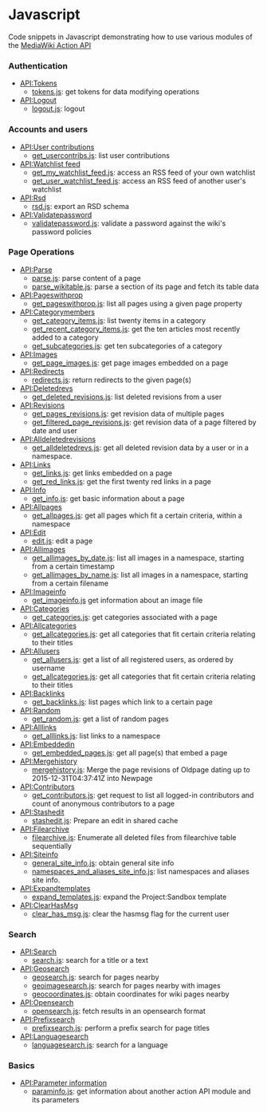 # Javascript
Code snippets in Javascript demonstrating how to use various modules of the [MediaWiki Action API](https://www.mediawiki.org/wiki/API:Main_page)

### Authentication
* [API:Tokens](https://www.mediawiki.org/wiki/API:Tokens)
  * [tokens.js](tokens.js): get tokens for data modifying operations
* [API:Logout](https://www.mediawiki.org/wiki/API:Logout)
  * [logout.js](logout.js): logout

### Accounts and users
* [API:User contributions](https://www.mediawiki.org/wiki/API:User_contributions)
  *  [get_usercontribs.js](get_usercontribs.js): list user contributions
* [API:Watchlist feed](https://www.mediawiki.org/wiki/API:Watchlist_feed)
  * [get_my_watchlist_feed.js](get_my_watchlist_feed.js): access an RSS feed of your own watchlist
  * [get_user_watchlist_feed.js](get_user_watchlist_feed.js): access an RSS feed of another user's watchlist
* [API:Rsd](https://www.mediawiki.org/wiki/API:Rsd)
  *  [rsd.js](rsd.js): export an RSD schema
* [API:Validatepassword](https://www.mediawiki.org/wiki/API:validatepassword)
  *  [validatepassword.js](validatepassword.js): validate a password against the wiki's password policies

### Page Operations
* [API:Parse](https://www.mediawiki.org/wiki/API:Parse)
  *  [parse.js](parse.js): parse content of a page
  *  [parse_wikitable.js](search.js): parse a section of its page and fetch its table data
* [API:Pageswithprop](https://www.mediawiki.org/wiki/API:Pageswithprop)
  *  [get_pageswithprop.js](get_pageswithprop.js): list all pages using a given page property
* [API:Categorymembers](https://www.mediawiki.org/wiki/API:Categorymembers)
  *  [get_category_items.js](get_category_items.js): list twenty items in a category
  *  [get_recent_category_items.js](get_recent_category_items.js): get the ten articles most recently added to a category
  *  [get_subcategories.js](get_subcategories.js): get ten subcategories of a category
* [API:Images](https://www.mediawiki.org/wiki/API:Images)
  * [get_page_images.js](get_page_images.js): get page images embedded on a page
* [API:Redirects](https://www.mediawiki.org/wiki/API:Redirects)
  *  [redirects.js](get_redirects.js): return redirects to the given page(s)
* [API:Deletedrevs](https://www.mediawiki.org/wiki/API:Deletedrevs)
  *  [get_deleted_revisions.js](get_deleted_revisions.js): list deleted revisions from a user
* [API:Revisions](https://www.mediawiki.org/wiki/API:Revisions)
  *  [get_pages_revisions.js](get_pages_revisions.js): get revision data of multiple pages
  *  [get_filtered_page_revisions.js](get_filtered_page_revisions.js): get revision data of a page filtered by date and user
* [API:Alldeletedrevisions](https://www.mediawiki.org/wiki/API:Alldeletedrevisions)
  *  [get_alldeletedrevs.js](get_alldeletedrevs.js): get all deleted revision data by a user or in a namespace.
* [API:Links](https://www.mediawiki.org/wiki/API:Links)
  *  [get_links.js](get_links.js): get links embedded on a page
  *  [get_red_links.js](get_red_links.js): get the first twenty red links in a page
* [API:Info](https://www.mediawiki.org/wiki/API:Info)
  * [get_info.js](get_info.js): get basic information about a page
* [API:Allpages](https://www.mediawiki.org/wiki/API:Allpages)
  * [get_allpages.js](get_allpages.js): get all pages which fit a certain criteria, within a namespace
* [API:Edit](https://www.mediawiki.org/wiki/API:Edit)
  * [edit.js](edit.js): edit a page
* [API:Allimages](https://www.mediawiki.org/wiki/API:Allimages)
  * [get_allimages_by_date.js](get_allimages_by_date.js): list all images in a namespace, starting from a certain timestamp
  * [get_allimages_by_name.js](get_allimages_by_name.js): list all images in a namespace, starting from a certain filename
* [API:Imageinfo](https://www.mediawiki.org/wiki/API:Imageinfo)
  * [get_imageinfo.js](get_imageinfo.js) get information about an image file
* [API:Categories](https://www.mediawiki.org/wiki/API:Categories)
  * [get_categories.js](get_categories.js): get categories associated with a page
* [API:Allcategories](https://www.mediawiki.org/wiki/API:Allcategories)
  * [get_allcategories.js](get_allcategories.js): get all categories that fit certain criteria relating to their titles
* [API:Allusers](https://www.mediawiki.org/wiki/API:Allusers)
  * [get_allusers.js](get_allusers.js): get a list of all registered users, as ordered by username
  * [get_allcategories.js](get_allcategories.js): get all categories that fit certain criteria relating to their titles
* [API:Backlinks](https://www.mediawiki.org/wiki/API:Backlinks)
  * [get_backlinks.js](get_backlinks.js): list pages which link to a certain page
* [API:Random](https://www.mediawiki.org/wiki/API:Backlinks)
  * [get_random.js](get_random.js): get a list of random pages
* [API:Alllinks](https://www.mediawiki.org/wiki/API:Alllinks)
  * [get_alllinks.js](get_alllinks.js): list links to a namespace
* [API:Embeddedin](https://www.mediawiki.org/wiki/API:Embeddedin)
  * [get_embedded_pages.js](get_embedded_pages.js): get all page(s) that embed a page
* [API:Mergehistory](https://www.mediawiki.org/wiki/API:Mergehistory)
  * [mergehistory.js](mergehistory.js): Merge the page revisions of Oldpage
    dating up to 2015-12-31T04:37:41Z into Newpage
* [API:Contributors](https://www.mediawiki.org/wiki/API:Contributors)
  * [get_contributors.js](get_contributors.js): get request to list all logged-in contributors and count of anonymous contributors to a page
* [API:Stashedit](https://www.mediawiki.org/wiki/API:Stashedit)
  * [stashedit.js](stashedit.js): Prepare an edit in shared cache
* [API:Filearchive](https://www.mediawiki.org/wiki/API:Filearchive)
  * [filearchive.js](filearchive.js): Enumerate all deleted files from filearchive table sequentially
* [API:Siteinfo](https://www.mediawiki.org/wiki/API:Siteinfo)
  * [general_site_info.js](general_site_info.js): obtain general site info
  * [namespaces_and_aliases_site_info.js](namespaces_and_aliases_site_info.js): list namespaces and aliases site info.
* [API:Expandtemplates](https://www.mediawiki.org/wiki/API:Expandtemplates)
  * [expand_templates.js](expand_templates.js): expand the Project:Sandbox template
* [API:ClearHasMsg](https://www.mediawiki.org/wiki/API:ClearHasMsg)
  * [clear_has_msg.js](clear_has_msg.js): clear the hasmsg flag for the current user

### Search
* [API:Search](https://www.mediawiki.org/wiki/API:Search)
  * [search.js](search.js): search for a title or a text
* [API:Geosearch](https://www.mediawiki.org/wiki/API:Geosearch)
  * [geosearch.js](geosearch.js): search for pages nearby
  * [geoimagesearch.js](geoimagesearch.js): search for pages nearby with images
  * [geocoordinates.js](geocoordinates.js): obtain coordinates for wiki pages nearby
* [API:Opensearch](https://www.mediawiki.org/wiki/API:Opensearch)
  * [opensearch.js](opensearch.js): fetch results in an opensearch format
* [API:Prefixsearch](https://www.mediawiki.org/wiki/API:Prefixsearch)
  * [prefixsearch.js](prefixsearch.js): perform a prefix search for page titles
* [API:Languagesearch](https://www.mediawiki.org/wiki/API:Languagesearch)
  * [languagesearch.js](languagesearch.js): search for a language

### Basics
* [API:Parameter information](https://www.mediawiki.org/wiki/API:Parameter_information)
  * [paraminfo.js](paraminfo.js): get information about another action API module and its parameters

